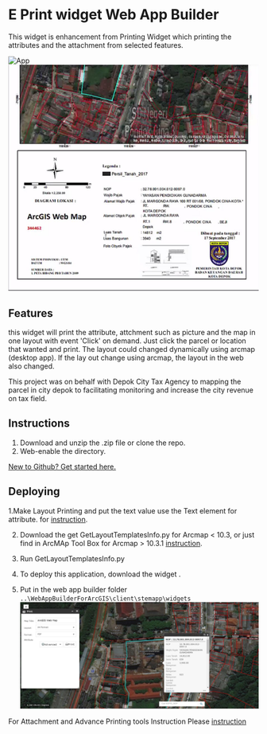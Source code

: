 # E Print widget Web App Builder
This widget is enhancement from Printing Widget which printing the attributes and the attachment from selected features. 



![App](https://raw.github.com/Esri/map-gallery-template-js/master/Resources/item.png)
![App](https://github.com/anggaGPS/Web-App-Builder/blob/master/pdfprint.JPG)

## Features
this widget will print the attribute, attchment such as picture and the map in one layout with event 'Click' on demand. Just click the parcel or location that wanted and print.
The layout could changed dynamically using arcmap (desktop app). If the lay out change using arcmap, the layout in the web also changed.

This project was on behalf with Depok City Tax Agency to mapping the parcel in city depok to facilitating monitoring and increase the city revenue on tax field.

## Instructions

1. Download and unzip the .zip file or clone the repo.
2. Web-enable the directory.

[New to Github? Get started here.](https://github.com/)

## Deploying
1.Make Layout Printing and put the text value use the Text element for attribute. for [instruction](http://desktop.arcgis.com/en/arcmap/latest/extensions/production-mapping/adding-a-text-element.htm).

2. Download the get GetLayoutTemplatesInfo.py for Arcmap < 10.3, or just find in ArcMAp Tool Box for Arcmap > 10.3.1 [instruction](https://github.com/arcpy/sample-gp-tools/tree/master/GetLayoutTemplatesInfo).

3. Run GetLayoutTemplatesInfo.py


5. To deploy this application, download the widget .

6. Put in the web app builder folder `..\WebAppBuilderForArcGIS\client\stemapp\widgets`
![App](https://github.com/anggaGPS/Printing-Tools-Plus-WAB/blob/master/print1.JPG?raw=true)

For Attachment and Advance Printing tools Instruction Please [instruction](https://github.com/anggaGPS/Printing-Tools-Plus-WAB)
